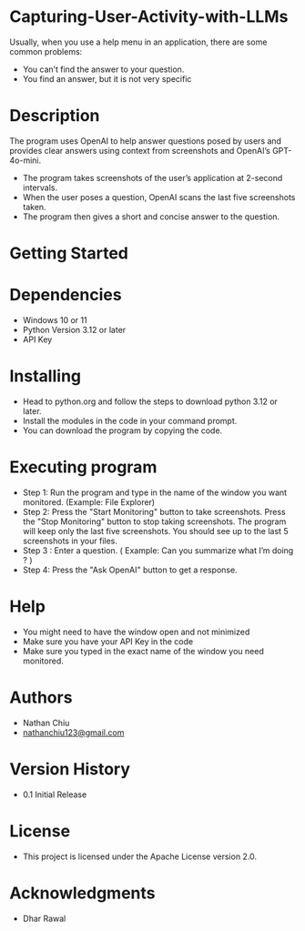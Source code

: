  # Capturing-User-Activity-with-LLMs
Usually, when you use a help menu in an application, there are some common problems: 
- You can’t find the answer to your question.
- You find an answer, but it is not very specific
# Description
The program uses OpenAI to help answer questions posed by users and provides clear answers using context from screenshots and OpenAI’s GPT-4o-mini.
- The program takes screenshots of the user’s application at 2-second intervals.
- When the user poses a question, OpenAI scans the last five screenshots taken. 
- The program then gives a short and concise answer to the question.
# Getting Started
# Dependencies
- Windows 10 or 11
- Python Version 3.12 or later
- API Key
# Installing
- Head to python.org and follow the steps to download python 3.12 or later.
- Install the modules in the code in your command prompt.
- You can download the program by copying the code.
# Executing program
- Step 1: Run the program and type in the name of the window you want monitored. (Example: File Explorer)
- Step 2: Press the "Start Monitoring" button to take screenshots. Press the "Stop Monitoring" button to stop taking screenshots. The program will keep only the last five 
  screenshots. You should see up to the last 5 screenshots in your files.
- Step 3 : Enter a question. ( Example: Can you summarize what I’m doing ? )
- Step 4: Press the "Ask OpenAI" button to get a response.
# Help
- You might need to have the window open and not minimized
- Make sure you have your API Key in the code
- Make sure you typed in the exact name of the window you need monitored.

# Authors
- Nathan Chiu
- nathanchiu123@gmail.com
# Version History
- 0.1
   Initial Release
# License
- This project is licensed under the Apache License version 2.0.
# Acknowledgments
- Dhar Rawal
